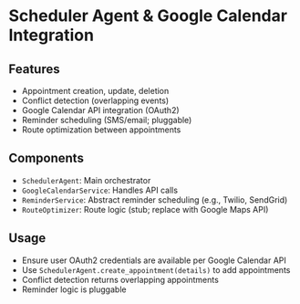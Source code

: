 # Scheduler Agent & Google Calendar Integration

## Features
- Appointment creation, update, deletion
- Conflict detection (overlapping events)
- Google Calendar API integration (OAuth2)
- Reminder scheduling (SMS/email; pluggable)
- Route optimization between appointments

## Components
- `SchedulerAgent`: Main orchestrator
- `GoogleCalendarService`: Handles API calls
- `ReminderService`: Abstract reminder scheduling (e.g., Twilio, SendGrid)
- `RouteOptimizer`: Route logic (stub; replace with Google Maps API)

## Usage
- Ensure user OAuth2 credentials are available per Google Calendar API
- Use `SchedulerAgent.create_appointment(details)` to add appointments
- Conflict detection returns overlapping appointments
- Reminder logic is pluggable
